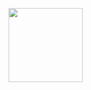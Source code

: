 <div align="right">
  <img height="150" src="https://tenor.com/view/berserk-kentaro-miura-gif-1763319066495179211"  />
</div>

###
